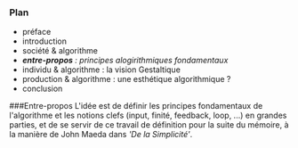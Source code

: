 ### Plan

- préface
- introduction
- société & algorithme
- _**entre-propos** : principes alogirithmiques fondamentaux_
- individu & algorithme : la vision Gestaltique
- production & algorithme : une esthétique algorithmique ?
- conclusion


###Entre-propos
L'idée est de définir les principes fondamentaux de l'algorithme et les notions clefs (input, finité, feedback, loop, ...) en grandes parties, et de se servir de ce travail de définition pour la suite du mémoire, à la manière de John Maeda dans *'De la Simplicité'*.
